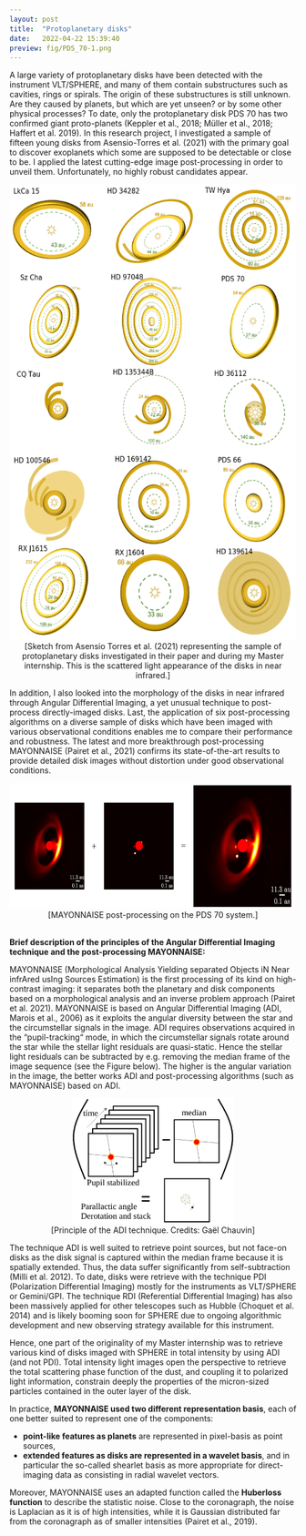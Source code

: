 ```yaml
---
layout: post
title:  "Protoplanetary disks"
date:   2022-04-22 15:39:40
preview: fig/PDS_70-1.png
---
```


A large variety of protoplanetary disks have been detected with the instrument VLT/SPHERE, and many of them contain substructures such as cavities, rings or spirals. The origin of these substructures is still unknown. Are they caused by planets, but which are yet unseen? or by some other physical processes? To date, only the protoplanetary disk PDS 70 has two confirmed giant proto-planets (Keppler et al., 2018; Müller et al., 2018; Haffert et al. 2019). In this research project, I investigated a sample of fifteen young disks from Asensio-Torres et al. (2021) with the primary goal to discover exoplanets which some are supposed to be detectable or close to be. I applied the latest cutting-edge image post-processing in order to unveil them. Unfortunately, no highly robust candidates appear. 

<p align="center">
<img src="/fig/AsensioTorres2021_Fig_sketch_disk.png"  height="800">
<br> [Sketch from Asensio Torres et al. (2021) representing the sample of protoplanetary disks investigated in their paper and during my Master internship. This is the scattered light appearance of the disks in near infrared.]
</p>


In addition, I also looked into the morphology of the disks in near infrared through  Angular Differential Imaging, a yet unusual technique to post-process directly-imaged disks. Last, the application of six post-processing algorithms on a diverse sample of disks which have been imaged with various observational conditions enables me to compare their performance and robustness. The latest and more breakthrough post-processing MAYONNAISE (Pairet et al., 2021) confirms its state-of-the-art results to provide detailed disk images without distortion under good observational conditions.


<p align="center">
<img src="/fig/PDS70_details.png"  height="220">
<br> [MAYONNAISE post-processing on the PDS 70 system.]
</p>


<br>
<strong>Brief description of the principles of the Angular Differential Imaging technique and the post-processing MAYONNAISE:</strong>

MAYONNAISE (Morphological Analysis Yielding separated Objects iN Near infrAred usIng Sources Estimation) is the first processing of its kind on high-contrast imaging: it separates  both the planetary and disk components based on a morphological analysis and an inverse problem approach (Pairet et al. 2021). MAYONNAISE is based on Angular Differential Imaging (ADI, Marois et al., 2006) as it exploits the angular diversity between the star and the circumstellar signals in the image. ADI requires observations acquired in the “pupil-tracking“ mode, in which the circumstellar signals rotate around the star while the stellar light residuals are quasi-static. Hence the stellar light residuals can be subtracted by e.g. removing the median frame of the image sequence (see the Figure below). The higher is the angular variation in the image, the better works ADI and post-processing algorithms (such as MAYONNAISE) based on ADI.

<p align="center">
<img src="/fig/cadi_pc.png"  height="220">
<br> [Principle of the ADI technique. Credits: Gaël Chauvin]
</p>

The  technique ADI is well suited to retrieve point sources, but not face-on disks as the disk signal is captured within the median frame because it is spatially extended. Thus, the data suffer significantly from self-subtraction (Milli et al. 2012). To date, disks were retrieve with the technique PDI (Polarization Differential Imaging) mostly for the instruments as VLT/SPHERE or Gemini/GPI. The technique RDI (Referential Differential Imaging) has also been massively applied for other telescopes such as Hubble (Choquet et al. 2014) and is likely booming soon for SPHERE due to ongoing algorithmic development and new observing strategy available for this instrument.

Hence, one part of the originality of my Master internship was to retrieve various kind of disks imaged with SPHERE in total intensity by using ADI (and not PDI). Total intensity light images open the  perspective to  retrieve  the  total scattering  phase  function of the dust, and coupling it to polarized light information,  constrain  deeply the  properties  of  the  micron-sized particles contained in the outer layer of the disk. 


In practice, <b>MAYONNAISE used two different representation basis</b>, each of one better suited to represent one of the components:

<ul>
  <li><b>point-like features as planets</b> are represented in pixel-basis as point sources,</li>

  <li><b>extended features as disks are represented in a wavelet basis</b>, and in particular the so-called shearlet basis as more appropriate for direct-imaging data as consisting in radial wavelet vectors.</li>

</ul> 

Moreover, MAYONNAISE uses an adapted function called the <b>Huberloss function</b> to describe the statistic noise. Close to the coronagraph, the noise is Laplacian as it is of high intensities, while it is Gaussian distributed far from the coronagraph as of smaller intensities (Pairet et al., 2019).


